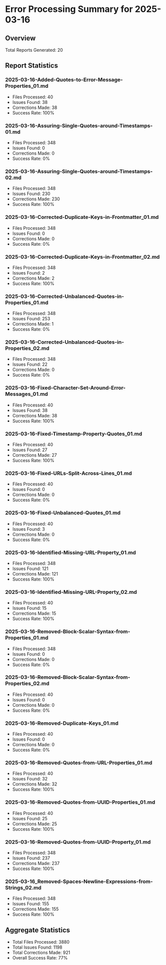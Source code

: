 # Error Processing Summary for 2025-03-16

## Overview
Total Reports Generated: 20

## Report Statistics

### 2025-03-16-Added-Quotes-to-Error-Message-Properties_01.md
- Files Processed: 40
- Issues Found: 38
- Corrections Made: 38
- Success Rate: 100%

### 2025-03-16-Assuring-Single-Quotes-around-Timestamps-01.md
- Files Processed: 348
- Issues Found: 0
- Corrections Made: 0
- Success Rate: 0%

### 2025-03-16-Assuring-Single-Quotes-around-Timestamps-02.md
- Files Processed: 348
- Issues Found: 230
- Corrections Made: 230
- Success Rate: 100%

### 2025-03-16-Corrected-Duplicate-Keys-in-Frontmatter_01.md
- Files Processed: 348
- Issues Found: 0
- Corrections Made: 0
- Success Rate: 0%

### 2025-03-16-Corrected-Duplicate-Keys-in-Frontmatter_02.md
- Files Processed: 348
- Issues Found: 2
- Corrections Made: 2
- Success Rate: 100%

### 2025-03-16-Corrected-Unbalanced-Quotes-in-Properties_01.md
- Files Processed: 348
- Issues Found: 253
- Corrections Made: 1
- Success Rate: 0%

### 2025-03-16-Corrected-Unbalanced-Quotes-in-Properties_02.md
- Files Processed: 348
- Issues Found: 22
- Corrections Made: 0
- Success Rate: 0%

### 2025-03-16-Fixed-Character-Set-Around-Error-Messages_01.md
- Files Processed: 40
- Issues Found: 38
- Corrections Made: 38
- Success Rate: 100%

### 2025-03-16-Fixed-Timestamp-Property-Quotes_01.md
- Files Processed: 40
- Issues Found: 27
- Corrections Made: 27
- Success Rate: 100%

### 2025-03-16-Fixed-URLs-Split-Across-Lines_01.md
- Files Processed: 40
- Issues Found: 0
- Corrections Made: 0
- Success Rate: 0%

### 2025-03-16-Fixed-Unbalanced-Quotes_01.md
- Files Processed: 40
- Issues Found: 3
- Corrections Made: 0
- Success Rate: 0%

### 2025-03-16-Identified-Missing-URL-Property_01.md
- Files Processed: 348
- Issues Found: 121
- Corrections Made: 121
- Success Rate: 100%

### 2025-03-16-Identified-Missing-URL-Property_02.md
- Files Processed: 40
- Issues Found: 15
- Corrections Made: 15
- Success Rate: 100%

### 2025-03-16-Removed-Block-Scalar-Syntax-from-Properties_01.md
- Files Processed: 348
- Issues Found: 0
- Corrections Made: 0
- Success Rate: 0%

### 2025-03-16-Removed-Block-Scalar-Syntax-from-Properties_02.md
- Files Processed: 40
- Issues Found: 0
- Corrections Made: 0
- Success Rate: 0%

### 2025-03-16-Removed-Duplicate-Keys_01.md
- Files Processed: 40
- Issues Found: 0
- Corrections Made: 0
- Success Rate: 0%

### 2025-03-16-Removed-Quotes-from-URL-Properties_01.md
- Files Processed: 40
- Issues Found: 32
- Corrections Made: 32
- Success Rate: 100%

### 2025-03-16-Removed-Quotes-from-UUID-Properties_01.md
- Files Processed: 40
- Issues Found: 25
- Corrections Made: 25
- Success Rate: 100%

### 2025-03-16-Removed-Quotes-from-UUID-Property_01.md
- Files Processed: 348
- Issues Found: 237
- Corrections Made: 237
- Success Rate: 100%

### 2025-03-16_Removed-Spaces-Newline-Expressions-from-Strings_02.md
- Files Processed: 348
- Issues Found: 155
- Corrections Made: 155
- Success Rate: 100%

## Aggregate Statistics
- Total Files Processed: 3880
- Total Issues Found: 1198
- Total Corrections Made: 921
- Overall Success Rate: 77%
